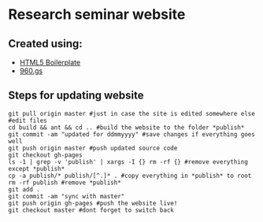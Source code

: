# Research seminar website

## Created using:
* [HTML5 Boilerplate](http://html5boilerplate.com)
* [960.gs](http://960.gs/)

## Steps for updating website
```shell
git pull origin master #just in case the site is edited somewhere else
#edit files
cd build && ant && cd .. #build the website to the folder *publish*
git commit -am "updated for ddmmyyyy" #save changes if everything goes well
git push origin master #push updated source code
git checkout gh-pages
ls -1 | grep -v 'publish' | xargs -I {} rm -rf {} #remove everything except *publish*
cp -a publish/* publish/[^.]* . #copy everything in *publish* to root
rm -rf publish #remove *publish*
git add .
git commit -am "sync with master"
git push origin gh-pages #push the website live!
git checkout master #dont forget to switch back
```